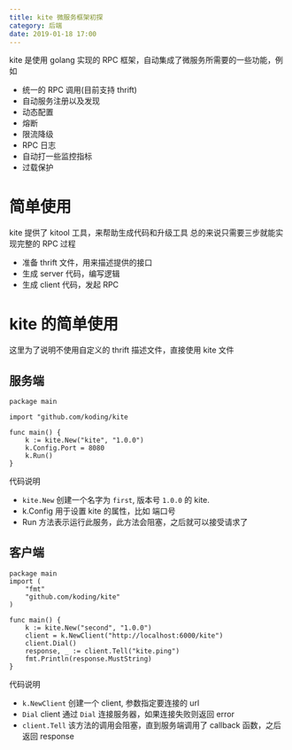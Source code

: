 ```yaml
---
title: kite 微服务框架初探
category: 后端
date: 2019-01-18 17:00
---
```


kite 是使用 golang 实现的 RPC 框架，自动集成了微服务所需要的一些功能，例如

- 统一的 RPC 调用(目前支持 thrift)
- 自动服务注册以及发现
- 动态配置
- 熔断
- 限流降级
- RPC 日志
- 自动打一些监控指标
- 过载保护
  
# 简单使用

kite 提供了 kitool 工具，来帮助生成代码和升级工具
总的来说只需要三步就能实现完整的 RPC 过程

- 准备 thrift 文件，用来描述提供的接口
- 生成 server 代码，编写逻辑
- 生成 client 代码，发起 RPC

# kite 的简单使用

这里为了说明不使用自定义的 thrift 描述文件，直接使用 kite 文件

## 服务端

```golang
package main

import "github.com/koding/kite

func main() {
    k := kite.New("kite", "1.0.0")
    k.Config.Port = 8080
    k.Run()
}
```

代码说明

- `kite.New`  创建一个名字为 `first`, 版本号 `1.0.0` 的 kite.
- k.Config 用于设置 kite 的属性，比如 端口号
- Run 方法表示运行此服务，此方法会阻塞，之后就可以接受请求了

## 客户端

```golang
package main
import (
    "fmt"
    "github.com/koding/kite"
)

func main() {
    k := kite.New("second", "1.0.0")
    client = k.NewClient("http://localhost:6000/kite")
    client.Dial()
    response, _ := client.Tell("kite.ping")
    fmt.Println(response.MustString)
}
```

代码说明

- `k.NewClient`
  创建一个 client, 参数指定要连接的 url
- `Dial`
  client 通过 `Dial` 连接服务器，如果连接失败则返回 error
- `client.Tell`
  该方法的调用会阻塞，直到服务端调用了 callback 函数，之后返回 response
